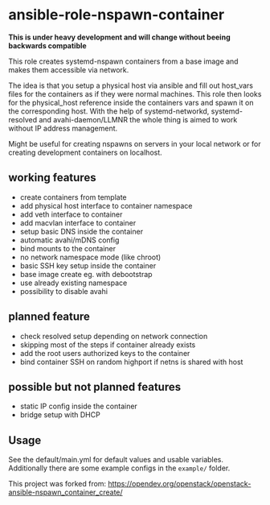 # ansible-role-nspawn-container

**This is under heavy development and will change without beeing backwards compatible**

This role creates systemd-nspawn containers from a base image and makes them accessible via network.

The idea is that you setup a physical host via ansible and fill out host_vars files for the containers as if they were normal machines.
This role then looks for the physical_host reference inside the containers vars and spawn it on the corresponding host.
With the help of systemd-networkd, systemd-resolved and avahi-daemon/LLMNR the whole thing is aimed to work without IP address management.

Might be useful for creating nspawns on servers in your local network or for creating development containers on localhost.

## working features
* create containers from template
* add physical host interface to container namespace
* add veth interface to container
* add macvlan interface to container
* setup basic DNS inside the container
* automatic avahi/mDNS config
* bind mounts to the container
* no network namespace mode (like chroot)
* basic SSH key setup inside the container
* base image create eg. with debootstrap 
* use already existing namespace
* possibility to disable avahi

## planned feature
* check resolved setup depending on network connection
* skipping most of the steps if container already exists
* add the root users authorized keys to the container
* bind container SSH on random highport if netns is shared with host

## possible but not planned features
* static IP config inside the container
* bridge setup with DHCP

## Usage
See the default/main.yml for default values and usable variables. Additionally there are some example configs in the `example/` folder.

This project was forked from:
  https://opendev.org/openstack/openstack-ansible-nspawn_container_create/
